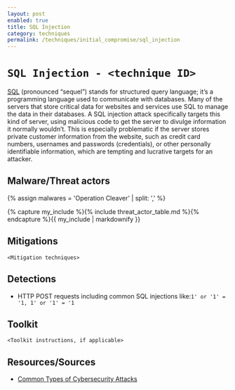 ```yaml
---
layout: post
enabled: true
title: SQL Injection
category: techniques
permalink: /techniques/initial_compromise/sql_injection
---
```

# `SQL Injection - <technique ID>`

[SQL](https://www.rapid7.com/fundamentals/types-of-attacks/) (pronounced “sequel”) stands for structured query language; it’s a programming language used to communicate with databases. Many of the servers that store critical data for websites and services use SQL to manage the data in their databases. A SQL injection attack specifically targets this kind of server, using malicious code to get the server to divulge information it normally wouldn’t. This is especially problematic if the server stores private customer information from the website, such as credit card numbers, usernames and passwords (credentials), or other personally identifiable information, which are tempting and lucrative targets for an attacker.

## Malware/Threat actors

{% assign malwares = 'Operation Cleaver' | split: ',' %}

{% capture my_include %}{% include threat_actor_table.md %}{% endcapture %}{{ my_include | markdownify }}

## Mitigations

`<Mitigation techniques>`

## Detections

* HTTP POST requests including common SQL injections like:`1' or '1' = '1, 1' or '1' = '1`

## Toolkit

`<Toolkit instructions, if applicable>`

## Resources/Sources

* [Common Types of Cybersecurity Attacks](https://www.rapid7.com/fundamentals/types-of-attacks/)
